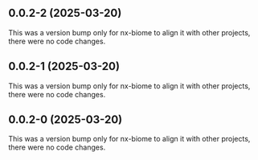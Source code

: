 ## 0.0.2-2 (2025-03-20)

This was a version bump only for nx-biome to align it with other projects, there were no code changes.

## 0.0.2-1 (2025-03-20)

This was a version bump only for nx-biome to align it with other projects, there were no code changes.

## 0.0.2-0 (2025-03-20)

This was a version bump only for nx-biome to align it with other projects, there were no code changes.